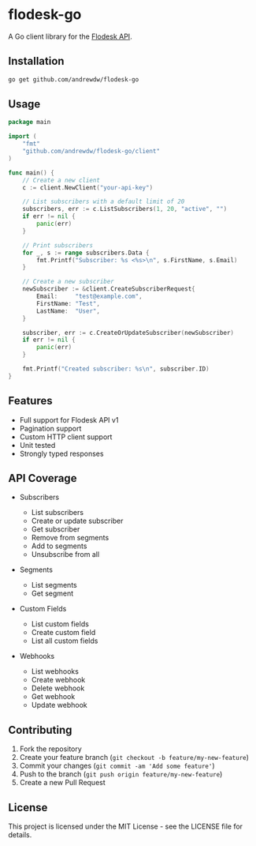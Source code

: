 # flodesk-go

A Go client library for the [Flodesk API](https://developers.flodesk.com/).

## Installation

```bash
go get github.com/andrewdw/flodesk-go
```

## Usage

```go
package main

import (
    "fmt"
    "github.com/andrewdw/flodesk-go/client"
)

func main() {
    // Create a new client
    c := client.NewClient("your-api-key")

    // List subscribers with a default limit of 20
    subscribers, err := c.ListSubscribers(1, 20, "active", "")
    if err != nil {
        panic(err)
    }

    // Print subscribers
    for _, s := range subscribers.Data {
        fmt.Printf("Subscriber: %s <%s>\n", s.FirstName, s.Email)
    }

    // Create a new subscriber
    newSubscriber := &client.CreateSubscriberRequest{
        Email:     "test@example.com",
        FirstName: "Test",
        LastName:  "User",
    }

    subscriber, err := c.CreateOrUpdateSubscriber(newSubscriber)
    if err != nil {
        panic(err)
    }

    fmt.Printf("Created subscriber: %s\n", subscriber.ID)
}
```

## Features

- Full support for Flodesk API v1
- Pagination support
- Custom HTTP client support
- Unit tested
- Strongly typed responses

## API Coverage

- Subscribers

  - List subscribers
  - Create or update subscriber
  - Get subscriber
  - Remove from segments
  - Add to segments
  - Unsubscribe from all

- Segments

  - List segments
  - Get segment

- Custom Fields

  - List custom fields
  - Create custom field
  - List all custom fields

- Webhooks
  - List webhooks
  - Create webhook
  - Delete webhook
  - Get webhook
  - Update webhook

## Contributing

1. Fork the repository
2. Create your feature branch (`git checkout -b feature/my-new-feature`)
3. Commit your changes (`git commit -am 'Add some feature'`)
4. Push to the branch (`git push origin feature/my-new-feature`)
5. Create a new Pull Request

## License

This project is licensed under the MIT License - see the LICENSE file for details.
